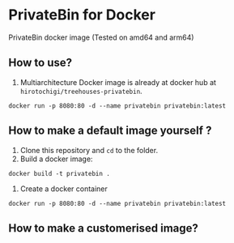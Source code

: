 # PrivateBin for Docker

PrivateBin docker image (Tested on amd64 and arm64)

## How to use?

1. Multiarchitecture Docker image is already at docker hub at `hirotochigi/treehouses-privatebin`. 

`docker run -p 8080:80 -d --name privatebin privatebin:latest`

## How to make a default image yourself ?

1. Clone this repository and `cd` to the folder.
1. Build a docker image:
```
docker build -t privatebin .
```
1. Create a docker container
```
docker run -p 8080:80 -d --name privatebin privatebin:latest
```

## How to make a customerised image?








